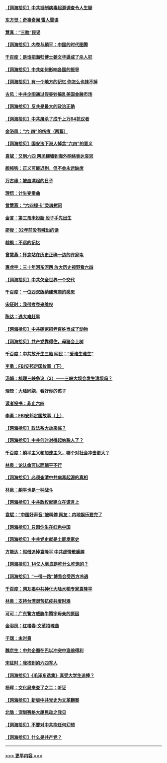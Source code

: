 #### [【网海拾贝】中共抵制病毒起源调查令人生疑](../pages/nsc993/n13017785.md?t=06130802) 
#### [东方觉：奇事奇闻 雷人雷语](../pages/nsc993/n13017577.md?t=06130802) 
#### [慧真：“三胎”民谣](../pages/nsc993/n13017394.md?t=06130802) 
#### [【网海拾贝】内卷与躺平：中国的时代图腾](../pages/nsc993/n13016128.md?t=06130802) 
#### [千百度：是谁把海归博士姜文华逼成了杀人犯](../pages/nsc993/n13015218.md?t=06130802) 
#### [【网海拾贝】中共如何影响各国的报导](../pages/nsc993/n13012599.md?t=06130802) 
#### [【网海拾贝】有一个地方的记忆 你怎么也抹不掉](../pages/nsc993/n13009802.md?t=06130802) 
#### [古风：中共企图通过假美钞搞乱美国金融市场](../pages/nsc993/n13009626.md?t=06130802) 
#### [【网海拾贝】反共是最大的政治正确](../pages/nsc993/n13007051.md?t=06130802) 
#### [【网海拾贝】中共屠杀了成千上万64抗议者](../pages/nsc993/n13002713.md?t=06130802) 
#### [金浴凤：“六·四”的伤痕（两篇）](../pages/nsc993/n13001719.md?t=06130802) 
#### [【网海拾贝】国安法下港人悼念“六四”的意义](../pages/nsc993/n13001039.md?t=06130802) 
#### [袁斌：又到六四 网民翻墙到海外网络表达哀思](../pages/nsc993/n13000995.md?t=06130802) 
#### [颜纯钩：正义可能迟到，但不会永远缺席](../pages/nsc993/n13000920.md?t=06130802) 
#### [万古缘：被血漂起的日子](../pages/nsc993/n13000914.md?t=06130802) 
#### [理悟：计生变奏曲](../pages/nsc993/n13000414.md?t=06130802) 
#### [曾慧燕：“六四绿卡”灵魂拷问](../pages/nsc993/n13000277.md?t=06130802) 
#### [金言：第三孩未投胎 段子手先出生](../pages/nsc993/n13000215.md?t=06130802) 
#### [邵俊：32年前没有喊出的话](../pages/nsc993/n13000181.md?t=06130802) 
#### [戟枫：不远的记忆](../pages/nsc993/n13000121.md?t=06130802) 
#### [曾慧燕：怀念站在历史正确一边的许家屯](../pages/nsc993/n13000073.md?t=06130802) 
#### [惠虎宇：三十年河东河西 放大历史视野看六四](../pages/nsc993/n13000018.md?t=06130802) 
#### [【网海拾贝】中共欠全世界一个交代](../pages/nsc993/n12998706.md?t=06130802) 
#### [千百度：一位西双版纳建筑商的感恩](../pages/nsc993/n12998487.md?t=06130802) 
#### [宋征时：我带考卷来维权](../pages/nsc993/n12994088.md?t=06130802) 
#### [陈达：逃大难赶早](../pages/nsc993/n12993569.md?t=06130802) 
#### [【网海拾贝】中共砖家把老百姓当成了动物](../pages/nsc993/n12993483.md?t=06130802) 
#### [【网海拾贝】共产党靠得住，母猪会上树](../pages/nsc993/n12990730.md?t=06130802) 
#### [千百度：中共放开生三胎 网民：“爱谁生谁生”](../pages/nsc993/n12990644.md?t=06130802) 
#### [李勇：FBI安邦定国故事（下）](../pages/nsc993/n12987854.md?t=06130802) 
#### [汤姆：梳理三峡争议（3）——三峡大坝会发生溃坝吗？](../pages/nsc993/n12989806.md?t=06130802) 
#### [理悟：大陆同胞，看好你的孩子](../pages/nsc993/n12989778.md?t=06130802) 
#### [读者投书：非止六四](../pages/nsc993/n12989673.md?t=06130802) 
#### [李勇：FBI安邦定国故事（上）](../pages/nsc993/n12987749.md?t=06130802) 
#### [【网海拾贝】政法系大劫来临？](../pages/nsc993/n12987596.md?t=06130802) 
#### [【网海拾贝】中共何时对得起纳税人了？](../pages/nsc993/n12985578.md?t=06130802) 
#### [千百度：躺平主义和加速主义，哪个对社会冲击更大？](../pages/nsc993/n12985512.md?t=06130802) 
#### [林泉：论认命可以而躺平不行](../pages/nsc993/n12985505.md?t=06130802) 
#### [【网海拾贝】必须查清中共病毒起源的真相](../pages/nsc993/n12984276.md?t=06130802) 
#### [林泉：躺平也是一种战斗](../pages/nsc993/n12984194.md?t=06130802) 
#### [【网海拾贝】中共政权就建立在谎言上](../pages/nsc993/n12981880.md?t=06130802) 
#### [袁斌：“中国好声音”被叫停 网友：内地娱乐要完了](../pages/nsc993/n12981826.md?t=06130802) 
#### [【网海拾贝】只因你生在红色中国](../pages/nsc993/n12979096.md?t=06130802) 
#### [【网海拾贝】中共党史就是土匪发家史](../pages/nsc993/n12976478.md?t=06130802) 
#### [方能达：假借追悼袁隆平 中共虚情散臊腥](../pages/nsc993/n12976396.md?t=06130802) 
#### [【网海拾贝】14亿人到底是吃什么吃饱的？](../pages/nsc993/n12974125.md?t=06130802) 
#### [【网海拾贝】“一带一路”博览会受西方冷遇](../pages/nsc993/n12971787.md?t=06130802) 
#### [千百度：网友揭中共神化大陆水稻专家袁隆平](../pages/nsc993/n12971733.md?t=06130802) 
#### [林泉：支持台湾艰苦抗疫共度时艰](../pages/nsc993/n12971350.md?t=06130802) 
#### [可可：广东警方威胁牛腾宇母亲的原因](../pages/nsc993/n12971100.md?t=06130802) 
#### [金浴凤：红楼春·文革招魂曲](../pages/nsc993/n12970354.md?t=06130802) 
#### [千瑞：末时景](../pages/nsc993/n12970337.md?t=06130802) 
#### [魏京生：中共企图在巴以冲突中渔翁得利](../pages/nsc993/n12970286.md?t=06130802) 
#### [宋征时：我找到的六四军人](../pages/nsc993/n12970213.md?t=06130802) 
#### [【网海拾贝】《毛泽东选集》真受大学生追捧？](../pages/nsc993/n12968779.md?t=06130802) 
#### [杨晖：文化局来查了之二：听证](../pages/nsc993/n12966528.md?t=06130802) 
#### [【网海拾贝】新版中共党史为文革翻案](../pages/nsc993/n12967526.md?t=06130802) 
#### [北隐：深圳赛格大厦晃动之我见](../pages/nsc993/n12967393.md?t=06130802) 
#### [【网海拾贝】不要对中共抱任何幻想](../pages/nsc993/n12965222.md?t=06130802) 
#### [【网海拾贝】什么是共产党？](../pages/nsc993/n12962781.md?t=06130802) 

----
#### [ >>> 更早内容 <<< ](../indexes/nsc993-earlier.md)
